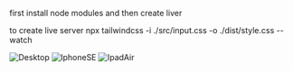 first install node modules and then create liver 

to create live server
npx tailwindcss -i ./src/input.css -o ./dist/style.css --watch

![Desktop](https://github.com/Abhii001/Weather_WebApp/assets/95584609/6c2f8cc5-bc94-49ae-8d32-a2a1c3adee85)
![IphoneSE](https://github.com/Abhii001/Weather_WebApp/assets/95584609/506327fd-b18a-4894-a440-a70b977a6092)
![IpadAir](https://github.com/Abhii001/Weather_WebApp/assets/95584609/b7fe2e3d-7fbf-45e5-a877-722d877d67dc)
